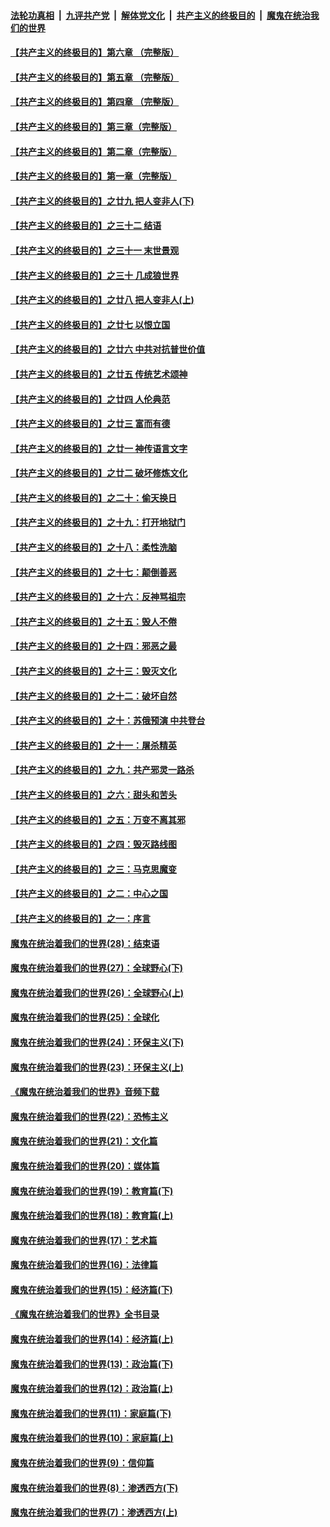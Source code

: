 

####  [法轮功真相](../../../../basic/blob/master/README.md?t=06170302) &nbsp;|&nbsp; [九评共产党](../../../../9ping.md/blob/master/README.md?t=06170302) &nbsp;|&nbsp; [解体党文化](../../../../jtdwh.md/blob/master/README.md?t=06170302)  &nbsp;|&nbsp; [共产主义的终极目的](../../../../gczydzjmd.md/blob/master/README.md?t=06170302) &nbsp;|&nbsp; [魔鬼在统治我们的世界](../../../../mgztzwmdsj.md/blob/master/README.md?t=06170302) 

#### [【共产主义的终极目的】第六章 （完整版）](../pages/nsc422/n11428913.md?t=06170302) 

#### [【共产主义的终极目的】第五章 （完整版）](../pages/nsc422/n11428912.md?t=06170302) 

#### [【共产主义的终极目的】第四章 （完整版）](../pages/nsc422/n11428907.md?t=06170302) 

#### [【共产主义的终极目的】第三章（完整版）](../pages/nsc422/n11428848.md?t=06170302) 

#### [【共产主义的终极目的】第二章（完整版）](../pages/nsc422/n11428831.md?t=06170302) 

#### [【共产主义的终极目的】第一章（完整版）](../pages/nsc422/n11417651.md?t=06170302) 

#### [【共产主义的终极目的】之廿九 把人变非人(下)](../pages/nsc422/n11344140.md?t=06170302) 

#### [【共产主义的终极目的】之三十二 结语](../pages/nsc422/n11360535.md?t=06170302) 

#### [【共产主义的终极目的】之三十一 末世景观](../pages/nsc422/n11351129.md?t=06170302) 

#### [【共产主义的终极目的】之三十 几成狼世界](../pages/nsc422/n11348280.md?t=06170302) 

#### [【共产主义的终极目的】之廿八 把人变非人(上)](../pages/nsc422/n11340492.md?t=06170302) 

#### [【共产主义的终极目的】之廿七 以恨立国](../pages/nsc422/n11336944.md?t=06170302) 

#### [【共产主义的终极目的】之廿六 中共对抗普世价值](../pages/nsc422/n11324785.md?t=06170302) 

#### [【共产主义的终极目的】之廿五 传统艺术颂神](../pages/nsc422/n11296396.md?t=06170302) 

#### [【共产主义的终极目的】之廿四 人伦典范](../pages/nsc422/n11296397.md?t=06170302) 

#### [【共产主义的终极目的】之廿三 富而有德](../pages/nsc422/n11283598.md?t=06170302) 

#### [【共产主义的终极目的】之廿一 神传语言文字](../pages/nsc422/n11263265.md?t=06170302) 

#### [【共产主义的终极目的】之廿二 破坏修炼文化](../pages/nsc422/n11245728.md?t=06170302) 

#### [【共产主义的终极目的】之二十：偷天换日](../pages/nsc422/n11238846.md?t=06170302) 

#### [【共产主义的终极目的】之十九：打开地狱门](../pages/nsc422/n11206376.md?t=06170302) 

#### [【共产主义的终极目的】之十八：柔性洗脑](../pages/nsc422/n11199994.md?t=06170302) 

#### [【共产主义的终极目的】之十七：颠倒善恶](../pages/nsc422/n11179782.md?t=06170302) 

#### [【共产主义的终极目的】之十六：反神骂祖宗](../pages/nsc422/n11166798.md?t=06170302) 

#### [【共产主义的终极目的】之十五：毁人不倦](../pages/nsc422/n11166792.md?t=06170302) 

#### [【共产主义的终极目的】之十四：邪恶之最](../pages/nsc422/n11150249.md?t=06170302) 

#### [【共产主义的终极目的】之十三：毁灭文化](../pages/nsc422/n11135227.md?t=06170302) 

#### [【共产主义的终极目的】之十二：破坏自然](../pages/nsc422/n11135214.md?t=06170302) 

#### [【共产主义的终极目的】之十：苏俄预演 中共登台](../pages/nsc422/n11118424.md?t=06170302) 

#### [【共产主义的终极目的】之十一：屠杀精英](../pages/nsc422/n11118442.md?t=06170302) 

#### [【共产主义的终极目的】之九：共产邪灵一路杀](../pages/nsc422/n11114139.md?t=06170302) 

#### [【共产主义的终极目的】之六：甜头和苦头](../pages/nsc422/n11096971.md?t=06170302) 

#### [【共产主义的终极目的】之五：万变不离其邪](../pages/nsc422/n11091285.md?t=06170302) 

#### [【共产主义的终极目的】之四：毁灭路线图](../pages/nsc422/n11086284.md?t=06170302) 

#### [【共产主义的终极目的】之三：马克思魔变](../pages/nsc422/n11061941.md?t=06170302) 

#### [【共产主义的终极目的】之二：中心之国](../pages/nsc422/n11047728.md?t=06170302) 

#### [【共产主义的终极目的】之一：序言](../pages/nsc422/n11086077.md?t=06170302) 

#### [魔鬼在统治着我们的世界(28)：结束语](../pages/nsc422/n10936246.md?t=06170302) 

#### [魔鬼在统治着我们的世界(27)：全球野心(下)](../pages/nsc422/n10928319.md?t=06170302) 

#### [魔鬼在统治着我们的世界(26)：全球野心(上)](../pages/nsc422/n10900318.md?t=06170302) 

#### [魔鬼在统治着我们的世界(25)：全球化](../pages/nsc422/n10788205.md?t=06170302) 

#### [魔鬼在统治着我们的世界(24)：环保主义(下)](../pages/nsc422/n10695307.md?t=06170302) 

#### [魔鬼在统治着我们的世界(23)：环保主义(上)](../pages/nsc422/n10688613.md?t=06170302) 

#### [《魔鬼在统治着我们的世界》音频下载](../pages/nsc422/n10635553.md?t=06170302) 

#### [魔鬼在统治着我们的世界(22)：恐怖主义](../pages/nsc422/n10614727.md?t=06170302) 

#### [魔鬼在统治着我们的世界(21)：文化篇](../pages/nsc422/n10597706.md?t=06170302) 

#### [魔鬼在统治着我们的世界(20)：媒体篇](../pages/nsc422/n10586579.md?t=06170302) 

#### [魔鬼在统治着我们的世界(19)：教育篇(下)](../pages/nsc422/n10564808.md?t=06170302) 

#### [魔鬼在统治着我们的世界(18)：教育篇(上)](../pages/nsc422/n10526970.md?t=06170302) 

#### [魔鬼在统治着我们的世界(17)：艺术篇](../pages/nsc422/n10499093.md?t=06170302) 

#### [魔鬼在统治着我们的世界(16)：法律篇](../pages/nsc422/n10485969.md?t=06170302) 

#### [魔鬼在统治着我们的世界(15)：经济篇(下)](../pages/nsc422/n10469975.md?t=06170302) 

#### [《魔鬼在统治着我们的世界》全书目录](../pages/nsc422/n10464261.md?t=06170302) 

#### [魔鬼在统治着我们的世界(14)：经济篇(上)](../pages/nsc422/n10457370.md?t=06170302) 

#### [魔鬼在统治着我们的世界(13)：政治篇(下)](../pages/nsc422/n10448270.md?t=06170302) 

#### [魔鬼在统治着我们的世界(12)：政治篇(上)](../pages/nsc422/n10444576.md?t=06170302) 

#### [魔鬼在统治着我们的世界(11)：家庭篇(下)](../pages/nsc422/n10440961.md?t=06170302) 

#### [魔鬼在统治着我们的世界(10)：家庭篇(上)](../pages/nsc422/n10435448.md?t=06170302) 

#### [魔鬼在统治着我们的世界(9)：信仰篇](../pages/nsc422/n10432159.md?t=06170302) 

#### [魔鬼在统治着我们的世界(8)：渗透西方(下)](../pages/nsc422/n10429603.md?t=06170302) 

#### [魔鬼在统治着我们的世界(7)：渗透西方(上)](../pages/nsc422/n10426013.md?t=06170302) 

